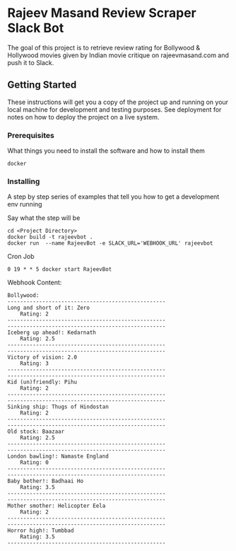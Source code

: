 # Rajeev Masand Review Scraper Slack Bot

The goal of this project is to retrieve review rating for Bollywood & Hollywood movies given by Indian movie critique on rajeevmasand.com and push it to Slack.

## Getting Started

These instructions will get you a copy of the project up and running on your local machine for development and testing purposes. See deployment for notes on how to deploy the project on a live system.

### Prerequisites

What things you need to install the software and how to install them

```
docker
```

### Installing

A step by step series of examples that tell you how to get a development env running

Say what the step will be

```
cd <Project Directory>
docker build -t rajeevbot .
docker run  --name RajeevBot -e SLACK_URL='WEBHOOK_URL' rajeevbot
```

Cron Job

```
0 19 * * 5 docker start RajeevBot
```

Webhook Content:
```
Bollywood:
--------------------------------------------------
Long and short of it: Zero
    Rating: 2
--------------------------------------------------
--------------------------------------------------
Iceberg up ahead!: Kedarnath
    Rating: 2.5
--------------------------------------------------
--------------------------------------------------
Victory of vision: 2.0
    Rating: 3
--------------------------------------------------
--------------------------------------------------
Kid (un)friendly: Pihu
    Rating: 2
--------------------------------------------------
--------------------------------------------------
Sinking ship: Thugs of Hindostan
    Rating: 2
--------------------------------------------------
--------------------------------------------------
Old stock: Baazaar
    Rating: 2.5
--------------------------------------------------
--------------------------------------------------
London bawling!: Namaste England
    Rating: 0
--------------------------------------------------
--------------------------------------------------
Baby bother!: Badhaai Ho
    Rating: 3.5
--------------------------------------------------
--------------------------------------------------
Mother smother: Helicopter Eela
    Rating: 2
--------------------------------------------------
--------------------------------------------------
Horror high!: Tumbbad
    Rating: 3.5
--------------------------------------------------
```
